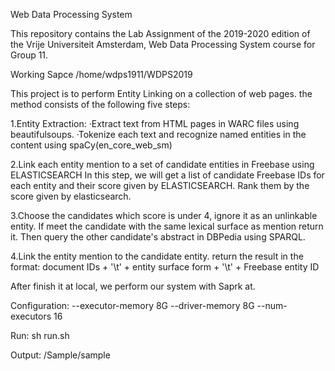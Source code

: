 Web Data Processing System

This repository contains the Lab Assignment of the 2019-2020 edition of the Vrije Universiteit Amsterdam, Web Data Processing System course for Group 11.

Working Sapce
/home/wdps1911/WDPS2019

This project is to perform Entity Linking on a collection of web pages. the method consists of the following five steps:

1.Entity Extraction:
    ·Extract text from HTML pages in WARC files using beautifulsoups.
    ·Tokenize each text and recognize named entities in the content using spaCy(en_core_web_sm)
    
2.Link each entity mention to a set of candidate entities in Freebase using ELASTICSEARCH
  In this step, we will get a list of candidate Freebase IDs for each entity and their score given by ELASTICSEARCH.
  Rank them by the score given by elasticsearch.
  
3.Choose the candidates which score is under 4, ignore it as an unlinkable entity.
  If meet the candidate with the same lexical surface as mention return it.
  Then query the other candidate's abstract in DBPedia using SPARQL.
  
4.Link the entity mention to the candidate entity.
  return the result in the format: document IDs + '\t' + entity surface form + '\t' + Freebase entity ID
  
After finish it at local, we perform our system with Saprk at.

Configuration:
--executor-memory 8G
--driver-memory 8G
--num-executors 16

Run:
sh run.sh

Output:
/Sample/sample
